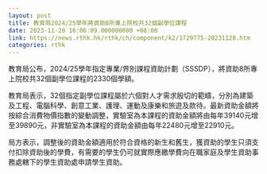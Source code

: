 ```yaml
---
layout: post
title: 教育局2024/25學年將資助8所專上院校共32個副學位課程
date: 2023-11-28 16:06:09.000000000 +08:00
link: https://news.rthk.hk/rthk/ch/component/k2/1729775-20231128.htm
categories: rthk
---
```


教育局公布，2024/25學年指定專業/界別課程資助計劃（SSSDP），將資助8所專上院校共32個副學位課程的2330個學額。
 
教育局表示，32個指定副學位課程屬於六個對人才需求殷切的範疇，分別為建築及工程、電腦科學、創意工業、護理、運動及康樂和旅遊及款待。最新資助金額將按綜合消費物價指數的變動調整，實驗室為本課程的資助金額將由每年39140元增至39890元，非實驗室為本課程的資助金額由每年22480元增至22910元。
 
局方表示，調整後的資助金額適用於符合資格的新生和舊生，獲資助的學生只須支付扣除資助後的學費，有需要的學生仍可就實際應繳學費向在職家庭及學生資助事務處轄下的學生資助處申請學生資助。
